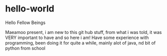 # hello-world

Hello Fellow Beings

Maeamoo present, i am new to this git hub stuff, from what i was told, it was VERY important to have and so here i am!
Have some experience with programming, been doing it for quite a while, mainly alot of java, nd bit of python from school
